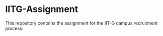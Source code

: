 # IITG-Assignment
This repository contains the assignment for the IIT-G campus recruitment process.
